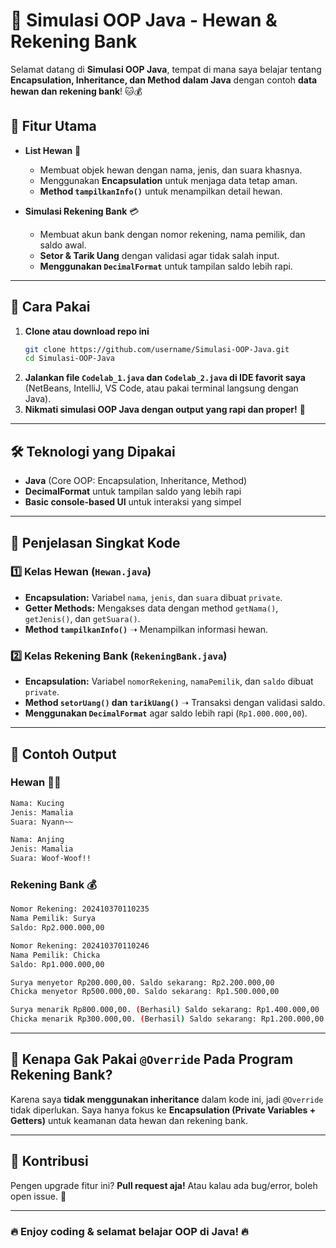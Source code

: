 # 🚀 Simulasi OOP Java - Hewan & Rekening Bank

Selamat datang di **Simulasi OOP Java**, tempat di mana saya belajar tentang **Encapsulation, Inheritance, dan Method dalam Java** dengan contoh **data hewan dan rekening bank**! 🐱💰

## 🎯 Fitur Utama
- **List Hewan** 🦁
  - Membuat objek hewan dengan nama, jenis, dan suara khasnya.
  - Menggunakan **Encapsulation** untuk menjaga data tetap aman.
  - **Method `tampilkanInfo()`** untuk menampilkan detail hewan.
  
- **Simulasi Rekening Bank** 💳
  - Membuat akun bank dengan nomor rekening, nama pemilik, dan saldo awal.
  - **Setor & Tarik Uang** dengan validasi agar tidak salah input.
  - **Menggunakan `DecimalFormat`** untuk tampilan saldo lebih rapi.

---

## 📜 Cara Pakai

1. **Clone atau download repo ini**
   ```bash
   git clone https://github.com/username/Simulasi-OOP-Java.git
   cd Simulasi-OOP-Java
   ```
2. **Jalankan file `Codelab_1.java` dan `Codelab_2.java` di IDE favorit saya** (NetBeans, IntelliJ, VS Code, atau pakai terminal langsung dengan Java).
3. **Nikmati simulasi OOP Java dengan output yang rapi dan proper!** 🎉

---

## 🛠 Teknologi yang Dipakai
- **Java** (Core OOP: Encapsulation, Inheritance, Method)
- **DecimalFormat** untuk tampilan saldo yang lebih rapi
- **Basic console-based UI** untuk interaksi yang simpel

---

## 📝 Penjelasan Singkat Kode

### **1️⃣ Kelas Hewan (`Hewan.java`)**
- **Encapsulation:** Variabel `nama`, `jenis`, dan `suara` dibuat `private`.
- **Getter Methods:** Mengakses data dengan method `getNama()`, `getJenis()`, dan `getSuara()`.
- **Method `tampilkanInfo()`** ➝ Menampilkan informasi hewan.

### **2️⃣ Kelas Rekening Bank (`RekeningBank.java`)**
- **Encapsulation:** Variabel `nomorRekening`, `namaPemilik`, dan `saldo` dibuat `private`.
- **Method `setorUang()` dan `tarikUang()`** ➝ Transaksi dengan validasi saldo.
- **Menggunakan `DecimalFormat`** agar saldo lebih rapi (`Rp1.000.000,00`).

---

## 📌 Contoh Output

### **Hewan** 🐶🐱
```bash
Nama: Kucing
Jenis: Mamalia
Suara: Nyann~~

Nama: Anjing
Jenis: Mamalia
Suara: Woof-Woof!!
```

### **Rekening Bank** 💰
```bash
Nomor Rekening: 202410370110235
Nama Pemilik: Surya
Saldo: Rp2.000.000,00

Nomor Rekening: 202410370110246
Nama Pemilik: Chicka
Saldo: Rp1.000.000,00

Surya menyetor Rp200.000,00. Saldo sekarang: Rp2.200.000,00
Chicka menyetor Rp500.000,00. Saldo sekarang: Rp1.500.000,00

Surya menarik Rp800.000,00. (Berhasil) Saldo sekarang: Rp1.400.000,00
Chicka menarik Rp300.000,00. (Berhasil) Saldo sekarang: Rp1.200.000,00
```

---

## 📢 Kenapa Gak Pakai `@Override` Pada Program Rekening Bank?
Karena saya **tidak menggunakan inheritance** dalam kode ini, jadi `@Override` tidak diperlukan. Saya hanya fokus ke **Encapsulation (Private Variables + Getters)** untuk keamanan data hewan dan rekening bank.

---

## 🤝 Kontribusi
Pengen upgrade fitur ini? **Pull request aja!** Atau kalau ada bug/error, boleh open issue. 🙌

---

### 🔥 Enjoy coding & selamat belajar OOP di Java! 🔥

